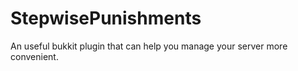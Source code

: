 # StepwisePunishments
An useful bukkit plugin that can help you manage your server more convenient.
